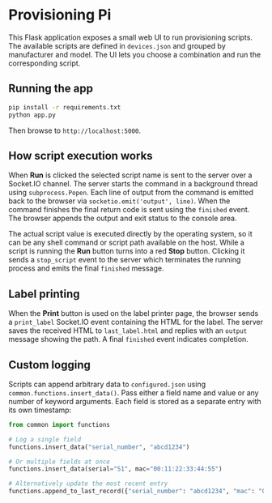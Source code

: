 # Provisioning Pi

This Flask application exposes a small web UI to run provisioning scripts. The
available scripts are defined in `devices.json` and grouped by manufacturer and
model. The UI lets you choose a combination and run the corresponding script.

## Running the app

```bash
pip install -r requirements.txt
python app.py
```

Then browse to `http://localhost:5000`.

## How script execution works

When **Run** is clicked the selected script name is sent to the server over a
Socket.IO channel. The server starts the command in a background thread using
`subprocess.Popen`. Each line of output from the command is emitted back to the
browser via `socketio.emit('output', line)`. When the command finishes the final
return code is sent using the `finished` event. The browser appends the output
and exit status to the console area.

The actual script value is executed directly by the operating system, so it can
be any shell command or script path available on the host. While a script is
running the **Run** button turns into a red **Stop** button. Clicking it sends a
`stop_script` event to the server which terminates the running process and
emits the final `finished` message.

## Label printing

When the **Print** button is used on the label printer page, the browser sends a
`print_label` Socket.IO event containing the HTML for the label. The server
saves the received HTML to `last_label.html` and replies with an `output` message
showing the path. A final `finished` event indicates completion.

## Custom logging

Scripts can append arbitrary data to `configured.json` using
`common.functions.insert_data()`. Pass either a field name and value or any
number of keyword arguments. Each field is stored as a separate entry with its
own timestamp:

```python
from common import functions

# Log a single field
functions.insert_data("serial_number", "abcd1234")

# Or multiple fields at once
functions.insert_data(serial="S1", mac="00:11:22:33:44:55")

# Alternatively update the most recent entry
functions.append_to_last_record({"serial_number": "abcd1234", "mac": "00:11:22:33:44:55"})
```
